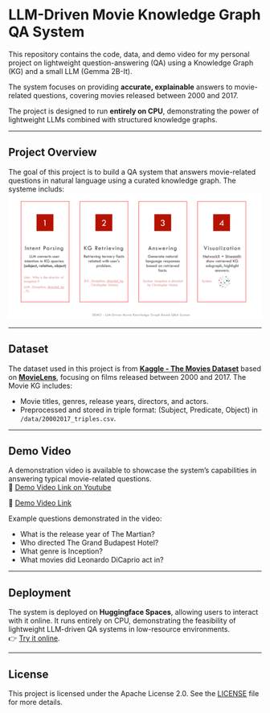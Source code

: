 # **LLM-Driven Movie Knowledge Graph QA System**

This repository contains the code, data, and demo video for my personal project on lightweight question-answering (QA) using a Knowledge Graph (KG) and a small LLM (Gemma 2B-It). 

The system focuses on providing **accurate, explainable** answers to movie-related questions, covering movies released between 2000 and 2017. 

The project is designed to run **entirely on CPU**, demonstrating the power of lightweight LLMs combined with structured knowledge graphs.

---

## **Project Overview**

The goal of this project is to build a QA system that answers movie-related questions in natural language using a curated knowledge graph. 
The systeme includs: 
![System Overview](./data/sys_overview.png)

---

## **Dataset**

The dataset used in this project is from [**Kaggle - The Movies Dataset**](https://www.kaggle.com/datasets/rounakbanik/the-movies-dataset) based on [**MovieLens**](https://grouplens.org/datasets/movielens/latest/), focusing on films released between 2000 and 2017. 
The Movie KG includes:
- Movie titles, genres, release years, directors, and actors.
- Preprocessed and stored in triple format: (Subject, Predicate, Object) in `/data/20002017_triples.csv`.

---

## **Demo Video**

A demonstration video is available to showcase the system’s capabilities in answering typical movie-related questions.  
🎥 [Demo Video Link on Youtube](https://www.youtube.com/watch?v=qd1PL1texTk)

🎥 [Demo Video Link](./data/LLM-Driven-Knowledge-Graph-QA-System-Demo.mp4)

Example questions demonstrated in the video:
- What is the release year of The Martian?
- Who directed The Grand Budapest Hotel?
- What genre is Inception?
- What movies did Leonardo DiCaprio act in?

---

## **Deployment**

The system is deployed on **Huggingface Spaces**, allowing users to interact with it online. It runs entirely on CPU, demonstrating the feasibility of lightweight LLM-driven QA systems in low-resource environments.  
👉 [Try it online](https://huggingface.co/spaces/HappyOtter/LLM-Driven-Knowledge-Graph-QA-System).

---

## **License**

This project is licensed under the Apache License 2.0. See the [LICENSE](./LICENSE) file for more details.
